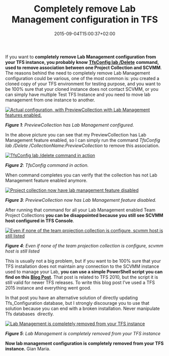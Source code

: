 ﻿---
title: "Completely remove Lab Management configuration in TFS"
description: ""
date: 2015-09-04T15:00:37+02:00
draft: false
tags: [Lab Management]
categories: [Tfs]
---
If you want to  **completely remove Lab Management configuration from your TFS instance, you probably know** [**TfsConfig lab /Delete**](https://msdn.microsoft.com/en-us/library/Ee712732.aspx) **command, used to remove association between one Project Collection and SCVMM**. The reasons behind the need to completely remove Lab Management configuration could be various, one of the most common is: you created a cloned copy of your TFS environment for testing purpose, and you want to be 100% sure that your cloned instance does not contact SCVMM, or you can simply have multiple Test TFS Instance and you need to move lab management from one instance to another.

[![Actual configuration, with PreviewCollection with Lab Management features enabled.](https://www.codewrecks.com/blog/wp-content/uploads/2015/09/image_thumb.png "Actual configuration")](https://www.codewrecks.com/blog/wp-content/uploads/2015/09/image.png)

 ***Figure 1***: *PreviewCollection has Lab Management configured.*

In the above picture you can see that my PreviewCollection has Lab Management feature enabled, so I can simply run the command *TfsConfig lab /Delete /CollectionName:PreviewCollection* to remove this association.

[![TfsConfig lab /delete command in action](https://www.codewrecks.com/blog/wp-content/uploads/2015/09/image_thumb1.png "TfsConfig lab /delete command in action")](https://www.codewrecks.com/blog/wp-content/uploads/2015/09/image1.png)

 ***Figure 2***: *TfsConfig command in action.*

When command completes you can verify that the collection has not Lab Management feature enabled anymore.

[![Project collection now have lab management feature disabled](https://www.codewrecks.com/blog/wp-content/uploads/2015/09/image_thumb2.png "project collection with lab management feature disabled.")](https://www.codewrecks.com/blog/wp-content/uploads/2015/09/image2.png)

 ***Figure 3***: *PreviewCollection now has Lab Management feature disabled.*

After running that command for all your Lab Management enabled Team Project Collections  **you can be disappointed because you still see SCVMM host configured in TFS Console**.

[![Even if none of the team projection collection is configure, scvmm host is still listed](https://www.codewrecks.com/blog/wp-content/uploads/2015/09/image_thumb3.png "Scvmm host is still listed")](https://www.codewrecks.com/blog/wp-content/uploads/2015/09/image3.png)

 ***Figure 4***: *Even if none of the team projection collection is configure, scvmm host is still listed*

This is usually not a big problem, but if you want to be 100% sure that your TFS installation does not maintain any connection to the SCVMM instance used to manage your Lab,  **you can use a simple PowerShell script you can find on this** [**Blog Post**](http://blogs.msdn.com/b/tfssetup/archive/2013/12/20/removing-lab-management-information-from-tfs-2010.aspx). That post is related to TFS 2010, but the script it is still valid for newer TFS releases. To write this blog post I’ve used a TFS 2015 instance and everything went good.

In that post you have an alternative solution of directly updating Tfs\_Configuration database, but I strongly discourage you to use that solution because you can end with a broken installation. Never manipulate Tfs databases  directly.

[![Lab Management is completely removed from your TFS instance](https://www.codewrecks.com/blog/wp-content/uploads/2015/09/image_thumb4.png "Final result")](https://www.codewrecks.com/blog/wp-content/uploads/2015/09/image4.png)

 ***Figure 5***: *Lab Management is completely removed from your TFS instance*

 **Now lab management configuration is completely removed from your TFS instance.** Gian Maria.
